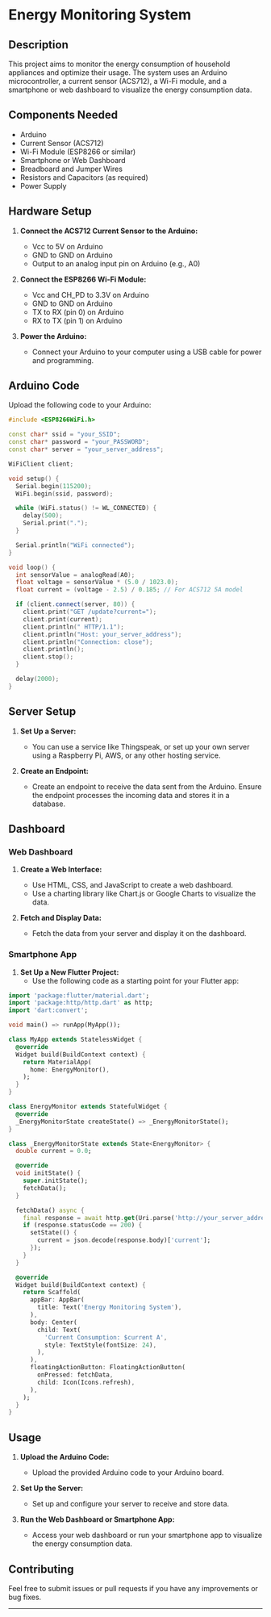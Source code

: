 # Energy Monitoring System

## Description
This project aims to monitor the energy consumption of household appliances and optimize their usage. The system uses an Arduino microcontroller, a current sensor (ACS712), a Wi-Fi module, and a smartphone or web dashboard to visualize the energy consumption data.

## Components Needed
- Arduino
- Current Sensor (ACS712)
- Wi-Fi Module (ESP8266 or similar)
- Smartphone or Web Dashboard
- Breadboard and Jumper Wires
- Resistors and Capacitors (as required)
- Power Supply

## Hardware Setup
1. **Connect the ACS712 Current Sensor to the Arduino:**
   - Vcc to 5V on Arduino
   - GND to GND on Arduino
   - Output to an analog input pin on Arduino (e.g., A0)

2. **Connect the ESP8266 Wi-Fi Module:**
   - Vcc and CH_PD to 3.3V on Arduino
   - GND to GND on Arduino
   - TX to RX (pin 0) on Arduino
   - RX to TX (pin 1) on Arduino

3. **Power the Arduino:**
   - Connect your Arduino to your computer using a USB cable for power and programming.

## Arduino Code
Upload the following code to your Arduino:

```cpp
#include <ESP8266WiFi.h>

const char* ssid = "your_SSID";
const char* password = "your_PASSWORD";
const char* server = "your_server_address";

WiFiClient client;

void setup() {
  Serial.begin(115200);
  WiFi.begin(ssid, password);

  while (WiFi.status() != WL_CONNECTED) {
    delay(500);
    Serial.print(".");
  }

  Serial.println("WiFi connected");
}

void loop() {
  int sensorValue = analogRead(A0);
  float voltage = sensorValue * (5.0 / 1023.0);
  float current = (voltage - 2.5) / 0.185; // For ACS712 5A model

  if (client.connect(server, 80)) {
    client.print("GET /update?current=");
    client.print(current);
    client.println(" HTTP/1.1");
    client.println("Host: your_server_address");
    client.println("Connection: close");
    client.println();
    client.stop();
  }

  delay(2000);
}
```

## Server Setup
1. **Set Up a Server:**
   - You can use a service like Thingspeak, or set up your own server using a Raspberry Pi, AWS, or any other hosting service.

2. **Create an Endpoint:**
   - Create an endpoint to receive the data sent from the Arduino. Ensure the endpoint processes the incoming data and stores it in a database.

## Dashboard
### Web Dashboard
1. **Create a Web Interface:**
   - Use HTML, CSS, and JavaScript to create a web dashboard.
   - Use a charting library like Chart.js or Google Charts to visualize the data.

2. **Fetch and Display Data:**
   - Fetch the data from your server and display it on the dashboard.

### Smartphone App
1. **Set Up a New Flutter Project:**
   - Use the following code as a starting point for your Flutter app:

```dart
import 'package:flutter/material.dart';
import 'package:http/http.dart' as http;
import 'dart:convert';

void main() => runApp(MyApp());

class MyApp extends StatelessWidget {
  @override
  Widget build(BuildContext context) {
    return MaterialApp(
      home: EnergyMonitor(),
    );
  }
}

class EnergyMonitor extends StatefulWidget {
  @override
  _EnergyMonitorState createState() => _EnergyMonitorState();
}

class _EnergyMonitorState extends State<EnergyMonitor> {
  double current = 0.0;

  @override
  void initState() {
    super.initState();
    fetchData();
  }

  fetchData() async {
    final response = await http.get(Uri.parse('http://your_server_address/data'));
    if (response.statusCode == 200) {
      setState(() {
        current = json.decode(response.body)['current'];
      });
    }
  }

  @override
  Widget build(BuildContext context) {
    return Scaffold(
      appBar: AppBar(
        title: Text('Energy Monitoring System'),
      ),
      body: Center(
        child: Text(
          'Current Consumption: $current A',
          style: TextStyle(fontSize: 24),
        ),
      ),
      floatingActionButton: FloatingActionButton(
        onPressed: fetchData,
        child: Icon(Icons.refresh),
      ),
    );
  }
}
```

## Usage
1. **Upload the Arduino Code:**
   - Upload the provided Arduino code to your Arduino board.

2. **Set Up the Server:**
   - Set up and configure your server to receive and store data.

3. **Run the Web Dashboard or Smartphone App:**
   - Access your web dashboard or run your smartphone app to visualize the energy consumption data.

## Contributing
Feel free to submit issues or pull requests if you have any improvements or bug fixes.


---

